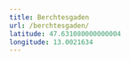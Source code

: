 ```yaml
---
title: Berchtesgaden
url: /berchtesgaden/
latitude: 47.631080000000004
longitude: 13.0021634
---
```

